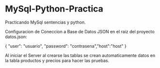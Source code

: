 # MySql-Python-Practica
Practicando MySql sentencias y python.

Configuracion de Coneccion a Base de Datos
JSON en el raiz del proyecto datos.json:

{ "user": "usuario", "password": "contrasena","host":"host" }

Al iniciar el Server al crearse las tablas se crean automaticamente datos en la tabla productos y precios para hacer las pruebas.